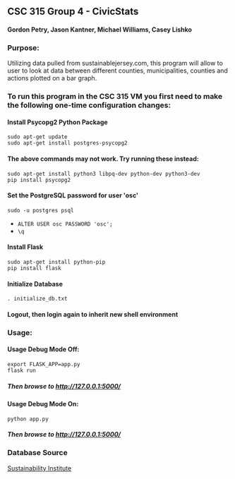 ## CSC 315 Group 4 - CivicStats
#### Gordon Petry, Jason Kantner, Michael Williams, Casey Lishko

### Purpose:
Utilizing data pulled from sustainablejersey.com, this
program will allow to user to look at data between different
counties, municipalities, counties and actions plotted on
a bar graph.

### To run this program in the CSC 315 VM you first need to make the following one-time configuration changes:

#### Install Psycopg2 Python Package
`sudo apt-get update`  
`sudo apt-get install postgres-psycopg2`

#### The above commands may not work. Try running these instead:
`sudo apt-get install python3 libpq-dev python-dev python3-dev`  
`pip install psycopg2`

#### Set the PostgreSQL password for user 'osc'
`sudo -u postgres psql`  

* `ALTER USER osc PASSWORD 'osc';`  
* `\q`

#### Install Flask
`sudo apt-get install python-pip`  
`pip install flask`

#### Initialize Database
`. initialize_db.txt`

#### Logout, then login again to inherit new shell environment

### Usage:

#### Usage Debug Mode Off:
`export FLASK_APP=app.py`  
`flask run`
##### Then browse to http://127.0.0.1:5000/

#### Usage Debug Mode On:
`python app.py`
##### Then browse to http://127.0.0.1:5000/

### Database Source

[Sustainability Institute](https://si.tcnj.edu/)
